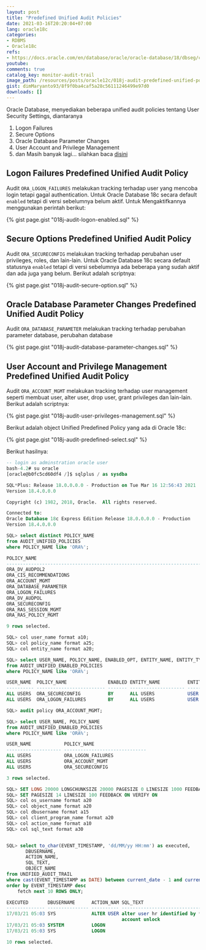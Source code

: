 ```yaml
---
layout: post
title: "Predefined Unified Audit Policies"
date: 2021-03-16T20:20:04+07:00
lang: oracle18c
categories:
- RDBMS
- Oracle18c
refs: 
- https://docs.oracle.com/en/database/oracle/oracle-database/18/dbseg/configuring-audit-policies.html#GUID-C43651C6-A35C-4EEF-BEA7-EADA408BFF67
youtube: 
comments: true
catalog_key: monitor-audit-trail
image_path: /resources/posts/oracle12c/018j-audit-predefined-unified-policy
gist: dimMaryanto93/8f9f0ba4caf5a28c56111246499e97d0
downloads: []
---
```


Oracle Database, menyediakan beberapa unified audit policies tentang User Security Settings, diantaranya

1. Logon Failures
2. Secure Options
3. Oracle Database Parameter Changes
4. User Account and Privilege Management
5. dan Masih banyak lagi... silahkan baca [disini](https://docs.oracle.com/en/database/oracle/oracle-database/18/dbseg/configuring-audit-policies.html#GUID-C43651C6-A35C-4EEF-BEA7-EADA408BFF67)

## Logon Failures Predefined Unified Audit Policy

Audit `ORA_LOGON_FAILURES` melakukan tracking terhadap user yang mencoba login tetapi gagal authentication. Untuk Oracle Database 18c secara default `enabled` tetapi di versi sebelumnya belum aktif. Untuk Mengaktifkannya menggunakan perintah berikut:

{% gist page.gist "018j-audit-logon-enabled.sql" %}

## Secure Options Predefined Unified Audit Policy

Audit `ORA_SECURECONFIG` melakukan tracking terhadap perubahan user privileges, roles, dan lain-lain. Untuk Oracle Database 18c secara default statusnya `enabled` tetapi di versi sebelumnya ada beberapa yang sudah aktif dan ada juga yang belum. Berikut adalah scriptnya:

{% gist page.gist "018j-audit-secure-option.sql" %}

## Oracle Database Parameter Changes Predefined Unified Audit Policy

Audit `ORA_DATABASE_PARAMETER` melakukan tracking terhadap perubahan parameter database, perubahan database

{% gist page.gist "018j-audit-database-parameter-changes.sql" %}

## User Account and Privilege Management Predefined Unified Audit Policy

Audit `ORA_ACCOUNT_MGMT` melakukan tracking terhadap user management seperti membuat user, alter user, drop user, grant privileges dan lain-lain. Berikut adalah scriptnya:

{% gist page.gist "018j-audit-user-privileges-management.sql" %}

Berikut adalah object Unified Predefined Policy yang ada di Oracle 18c:

{% gist page.gist "018j-audit-predefined-select.sql" %}

Berikut hasilnya:

```sql
-- login as adminstration oracle user
bash-4.2# su oracle
[oracle@b0fc5cd60df4 /]$ sqlplus / as sysdba

SQL*Plus: Release 18.0.0.0.0 - Production on Tue Mar 16 12:56:43 2021
Version 18.4.0.0.0

Copyright (c) 1982, 2018, Oracle.  All rights reserved.

Connected to:
Oracle Database 18c Express Edition Release 18.0.0.0.0 - Production
Version 18.4.0.0.0

SQL> select distinct POLICY_NAME
from AUDIT_UNIFIED_POLICIES
where POLICY_NAME like 'ORA%';

POLICY_NAME
--------------------------------------------------------------------------------
ORA_DV_AUDPOL2
ORA_CIS_RECOMMENDATIONS
ORA_ACCOUNT_MGMT
ORA_DATABASE_PARAMETER
ORA_LOGON_FAILURES
ORA_DV_AUDPOL
ORA_SECURECONFIG
ORA_RAS_SESSION_MGMT
ORA_RAS_POLICY_MGMT

9 rows selected.

SQL> col user_name format a10;
SQL> col policy_name format a25;
SQL> col entity_name format a20;

SQL> select USER_NAME, POLICY_NAME, ENABLED_OPT, ENTITY_NAME, ENTITY_TYPE
from AUDIT_UNIFIED_ENABLED_POLICIES
where POLICY_NAME like 'ORA%';

USER_NAME  POLICY_NAME               ENABLED ENTITY_NAME          ENTITY_
---------- ------------------------- ------- -------------------- -------
ALL USERS  ORA_SECURECONFIG          BY      ALL USERS            USER
ALL USERS  ORA_LOGON_FAILURES        BY      ALL USERS            USER

SQL> audit policy ORA_ACCOUNT_MGMT;

SQL> select USER_NAME, POLICY_NAME
from AUDIT_UNIFIED_ENABLED_POLICIES
where POLICY_NAME like 'ORA%';

USER_NAME            POLICY_NAME
-------------------- ------------------------------
ALL USERS            ORA_LOGON_FAILURES
ALL USERS            ORA_ACCOUNT_MGMT
ALL USERS            ORA_SECURECONFIG

3 rows selected.

SQL> SET LONG 20000 LONGCHUNKSIZE 20000 PAGESIZE 0 LINESIZE 1000 FEEDBACK OFF VERIFY OFF TRIMSPOOL ON
SQL> SET PAGESIZE 14 LINESIZE 100 FEEDBACK ON VERIFY ON
SQL> col os_username format a20
SQL> col object_name format a20
SQL> col dbusername format a15
SQL> col client_program_name format a20
SQL> col action_name format a10
SQL> col sql_text format a30


SQL> select to_char(EVENT_TIMESTAMP, 'dd/MM/yy HH:mm') as executed,
       DBUSERNAME,
       ACTION_NAME,
       SQL_TEXT,
       OBJECT_NAME
from UNIFIED_AUDIT_TRAIL
where cast(EVENT_TIMESTAMP as DATE) between current_date - 1 and current_date
order by EVENT_TIMESTAMP desc
    fetch next 10 ROWS ONLY;

EXECUTED       DBUSERNAME      ACTION_NAM SQL_TEXT                       OBJECT_NAME
-------------- --------------- ---------- ------------------------------ --------------------
17/03/21 05:03 SYS             ALTER USER alter user hr identified by *  HR
                                          account unlock
17/03/21 05:03 SYSTEM          LOGON
17/03/21 05:03 SYS             LOGON

10 rows selected.
```